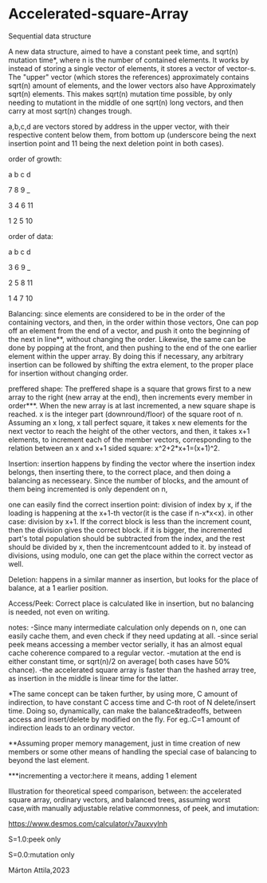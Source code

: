 # Accelerated-square-Array
Sequential data structure

A new data structure, aimed to have a constant peek time, and sqrt(n) mutation time*, where n is the number of contained elements.
It works by instead of storing a single vector of elements, it stores a vector of vector-s.
The "upper" vector (which stores the references) approximately contains sqrt(n) amount of elements, and the lower vectors also have
Approximately sqrt(n) elements. This makes sqrt(n) mutation time possible, by only needing to mutationt in the middle
of one sqrt(n) long vectors, and then carry at most sqrt(n) changes trough.

a,b,c,d are vectors stored by address in the upper vector, with their respective content below them, from bottom up (underscore being the next insertion point and 11 being the next deletion point in both cases).

order of growth:

a b c d

7 8 9 _

3 4 6 11

1 2 5 10 

order of data:

a b c d

3 6 9 _

2 5 8 11

1 4 7 10

Balancing:
since elements are considered to be in the order of the containing vectors, and then, in the order within those vectors,
One can pop off an element from the end of a vector, and push it onto the beginning of the next in line**, without changing the order.
Likewise, the same can be done by popping at the front, and then pushing to the end of the one earlier element within the upper array.
By doing this if necessary, any arbitrary insertion can be followed by shifting the extra element, to the proper place for insertion
without changing order.

preffered shape:
The preffered shape is a square that grows first to a new array to the right (new array at the end), then increments every member in order***. When the new array is at last incremented, a new square shape is reached. 
x is the integer part (downround/floor) of the square root of n.
Assuming an x long, x tall perfect square, it takes x new elements for the next vector to reach the height of the other vectors, and then, 
it takes x+1 elements, to increment each of the member vectors, corresponding to the relation between an x and x+1 sided square:
x^2+2*x+1=(x+1)^2.

Insertion:
insertion happens by finding the vector where the insertion index belongs, then inserting there, to the correct place, 
and then doing a balancing as necesseary.
Since the number of blocks, and the amount of them being incremented is only dependent on n, 

  one can easily find the correct insertion point:
  division of index by x, if the loading is happening at the x+1-th vector(it is the case if n-x*x<x).
  in other case: division by x+1. If the correct block is less than the increment count, then the division gives the correct block.
  if it is bigger, the incremented part's total population should be subtracted from the index,
  and the rest should be divided by x, then the incrementcount added to it.
  by instead of divisions, using modulo, one can get the place within the correct vector as well.

Deletion:
happens in a similar manner as insertion, but looks for the place of balance, at a 1 earlier position.

Access/Peek:
Correct place is calculated like in insertion, but no balancing is needed, not even on writing.

notes:
  -Since many intermediate calculation only depends on n, 
  one can easily cache them, and even check if they need updating at all.
  -since serial peek means accessing a member vector serially, it has an almost equal cache coherence compared to a regular vector.
  -mutation at the end is either constant time, or sqrt(n)/2 on average( both cases have 50% chance).
  -the accelerated square array is faster than the hashed array tree, as insertion in the middle is linear time for the latter.
  
*The same concept can be taken further, by using more, C amount of indirection, 
to have constant C access time and C-th root of N delete/insert time.
  Doing so, dynamically, can make the balance&tradeoffs, between access and insert/delete by modified on the fly.
  For eg.:C=1 amount of indirection leads to an ordinary vector.

**Assuming proper memory management, just in time creation of new members or some other means of handling the special case of balancing
to beyond the last element.

***incrementing a vector:here it means, adding 1 element



Illustration for theoretical speed comparison, between: the accelerated square array, ordinary vectors, and balanced trees, assuming worst case,with manually adjustable relative commonness, of peek, and imutation:

https://www.desmos.com/calculator/v7auxvylnh

S=1.0:peek only

S=0.0:mutation only


Márton Attila,2023
